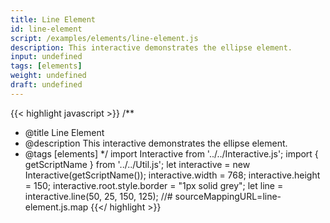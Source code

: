 ```yaml
---
title: Line Element
id: line-element
script: /examples/elements/line-element.js
description: This interactive demonstrates the ellipse element.
input: undefined
tags: [elements]
weight: undefined
draft: undefined
---
```


{{< highlight javascript >}}
/**
* @title Line Element
* @description This interactive demonstrates the ellipse element.
* @tags [elements]
*/
import Interactive from '../../Interactive.js';
import { getScriptName } from '../../Util.js';
let interactive = new Interactive(getScriptName());
interactive.width = 768;
interactive.height = 150;
interactive.root.style.border = "1px solid grey";
let line = interactive.line(50, 25, 150, 125);
//# sourceMappingURL=line-element.js.map
{{</ highlight >}}

